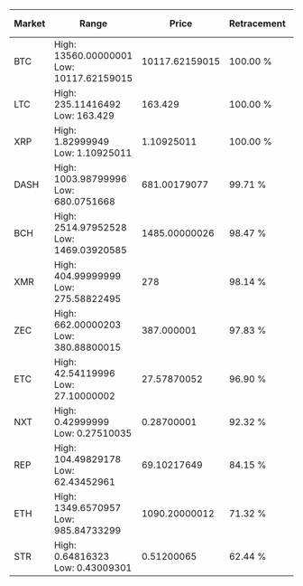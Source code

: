 | Market | Range | Price| Retracement | Doubles to 50% |
| --- | --- | --- | --- | --- |
| BTC | High: 13560.00000001<br />Low: 10117.62159015 | 10117.62159015 | 100.00 % | 1.17 |
| LTC | High: 235.11416492<br />Low: 163.429 | 163.429 | 100.00 % | 1.22 |
| XRP | High: 1.82999949<br />Low: 1.10925011 | 1.10925011 | 100.00 % | 1.32 |
| DASH | High: 1003.98799996<br />Low: 680.0751668 | 681.00179077 | 99.71 % | 1.24 |
| BCH | High: 2514.97952528<br />Low: 1469.03920585 | 1485.00000026 | 98.47 % | 1.34 |
| XMR | High: 404.99999999<br />Low: 275.58822495 | 278 | 98.14 % | 1.22 |
| ZEC | High: 662.00000203<br />Low: 380.88800015 | 387.000001 | 97.83 % | 1.35 |
| ETC | High: 42.54119996<br />Low: 27.10000002 | 27.57870052 | 96.90 % | 1.26 |
| NXT | High: 0.42999999<br />Low: 0.27510035 | 0.28700001 | 92.32 % | 1.23 |
| REP | High: 104.49829178<br />Low: 62.43452961 | 69.10217649 | 84.15 % | 1.21 |
| ETH | High: 1349.6570957<br />Low: 985.84733299 | 1090.20000012 | 71.32 % | 1.07 |
| STR | High: 0.64816323<br />Low: 0.43009301 | 0.51200065 | 62.44 % | 1.05 |
